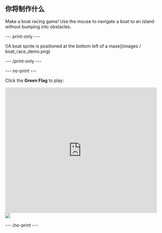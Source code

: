 ## 你将制作什么

Make a boat racing game! Use the mouse to navigate a boat to an island without bumping into obstacles.

\--- print-only \---

![A boat sprite is positioned at the bottom left of a maze](images / boat_race_demo.png)

\--- /print-only \---

\--- no-print \---

Click the **Green Flag** to play:

<div class="scratch-preview">
  <iframe allowtransparency="true" width="485" height="402" src="https://scratch.mit.edu/projects/embed/276662533/?autostart=false" frameborder="0" scrolling="no"></iframe>
  <img src="images/boat_race_demo.png">
</div>

\--- /no-print \---